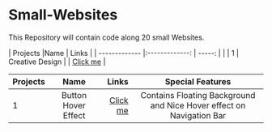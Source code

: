 # Small-Websites
This Repository will contain code along 20 small Websites.

| Projects      |Name                 |  Links |
| ------------- |:-------------:      | -----:                                                               |       | 
| 1             | Creative Design     |  | [Click me](https://gautam25raj.github.io/Small-Websites/Creative%20Design) |

| Projects      |Name                 | Links                                                                    | Special Features  |
| ------------- |:-------------:      | -----:                                                                   |:-------------: |
| 1             | Button Hover Effect | [Click me](https://gautam25raj.github.io/Small-Projects/Button%20Hover/) | Contains Floating Background and Nice Hover effect on Navigation Bar|
